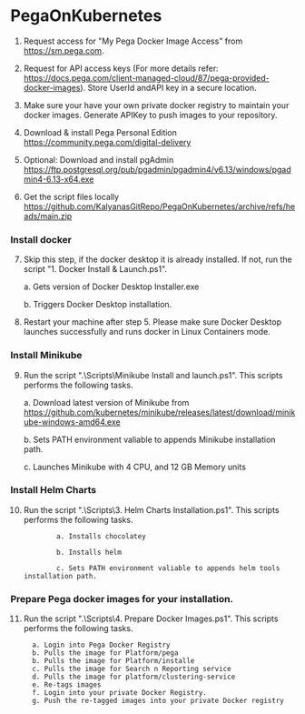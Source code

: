 # PegaOnKubernetes

1. Request access for "My Pega Docker Image Access" from https://sm.pega.com.

2. Request for API access keys (For more details refer: https://docs.pega.com/client-managed-cloud/87/pega-provided-docker-images). Store UserId andAPI key in a secure location.

3. Make sure your have your own private docker registry to maintain your docker images. Generate APIKey to push images to your repository.

4. Download & install Pega Personal Edition https://community.pega.com/digital-delivery

5. Optional: Download and install pgAdmin https://ftp.postgresql.org/pub/pgadmin/pgadmin4/v6.13/windows/pgadmin4-6.13-x64.exe

6. Get the script files locally https://github.com/KalyanasGitRepo/PegaOnKubernetes/archive/refs/heads/main.zip

### Install docker

7. Skip this step, if the docker desktop it is already installed. If not, run the script "1. Docker Install & Launch.ps1".
    
    a. Gets version of Docker Desktop Installer.exe
    
    b. Triggers Docker Desktop installation.
    
8. Restart your machine after step 5. Please make sure Docker Desktop launches successfully and runs docker in Linux Containers mode. 

### Install Minikube

9. Run the script ".\Scripts\Minikube Install and launch.ps1". This scripts performs the following tasks.

    a. Download latest version of Minikube from https://github.com/kubernetes/minikube/releases/latest/download/minikube-windows-amd64.exe

    b. Sets PATH environment valiable to appends Minikube installation path.

    c. Launches Minikube with 4 CPU, and 12 GB Memory units



### Install Helm Charts

10. Run the script ".\Scripts\3. Helm Charts Installation.ps1". This scripts performs the following tasks.

                a. Installs chocolatey
                
                b. Installs helm
                
                c. Sets PATH environment valiable to appends helm tools installation path.
                
 ### Prepare Pega docker images for your installation.
 

11. Run the script ".\Scripts\4. Prepare Docker Images.ps1". This scripts performs the following tasks.

          a. Login into Pega Docker Registry
          b. Pulls the image for Platform/pega
          b. Pulls the image for Platform/installe
          c. Pulls the image for Search n Reporting service
          d. Pulls the image for platform/clustering-service
          e. Re-tags images
          f. Login into your private Docker Registry.
          g. Push the re-tagged images into your private Docker registry

